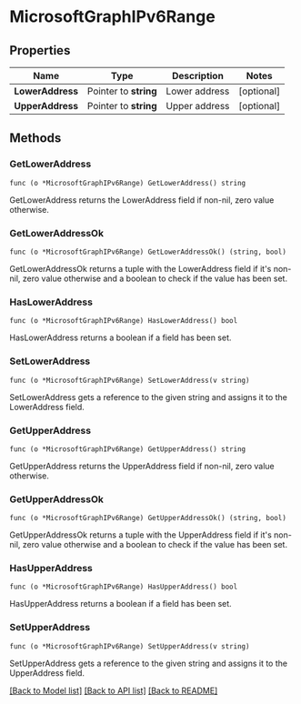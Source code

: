 # MicrosoftGraphIPv6Range

## Properties

Name | Type | Description | Notes
------------ | ------------- | ------------- | -------------
**LowerAddress** | Pointer to **string** | Lower address | [optional] 
**UpperAddress** | Pointer to **string** | Upper address | [optional] 

## Methods

### GetLowerAddress

`func (o *MicrosoftGraphIPv6Range) GetLowerAddress() string`

GetLowerAddress returns the LowerAddress field if non-nil, zero value otherwise.

### GetLowerAddressOk

`func (o *MicrosoftGraphIPv6Range) GetLowerAddressOk() (string, bool)`

GetLowerAddressOk returns a tuple with the LowerAddress field if it's non-nil, zero value otherwise
and a boolean to check if the value has been set.

### HasLowerAddress

`func (o *MicrosoftGraphIPv6Range) HasLowerAddress() bool`

HasLowerAddress returns a boolean if a field has been set.

### SetLowerAddress

`func (o *MicrosoftGraphIPv6Range) SetLowerAddress(v string)`

SetLowerAddress gets a reference to the given string and assigns it to the LowerAddress field.

### GetUpperAddress

`func (o *MicrosoftGraphIPv6Range) GetUpperAddress() string`

GetUpperAddress returns the UpperAddress field if non-nil, zero value otherwise.

### GetUpperAddressOk

`func (o *MicrosoftGraphIPv6Range) GetUpperAddressOk() (string, bool)`

GetUpperAddressOk returns a tuple with the UpperAddress field if it's non-nil, zero value otherwise
and a boolean to check if the value has been set.

### HasUpperAddress

`func (o *MicrosoftGraphIPv6Range) HasUpperAddress() bool`

HasUpperAddress returns a boolean if a field has been set.

### SetUpperAddress

`func (o *MicrosoftGraphIPv6Range) SetUpperAddress(v string)`

SetUpperAddress gets a reference to the given string and assigns it to the UpperAddress field.


[[Back to Model list]](../README.md#documentation-for-models) [[Back to API list]](../README.md#documentation-for-api-endpoints) [[Back to README]](../README.md)


